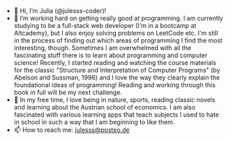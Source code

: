 - 👋 Hi, I’m Julia (@julesss-coder)!
- 👀 I’m working hard on getting really good at programming. I am currently studying to be a full-stack web developer (I'm in a bootcamp at Altcademy), but I also enjoy solving problems on LeetCode etc. I'm still in the process of finding out which areas of programming I find the most interesting, though. Sometimes I am overwhelmed with all the fascinating stuff there is to learn about programming and computer science! Recently, I started reading and watching the course materials for the classic "Structure and Interpretation of Computer Programs" (by Abelson and Sussman, 1996) and I love the way they clearly explain the foundational ideas of programming! Reading and working through this book in full will be my next challenge.
- 🌱 In my free time, I love being in nature, sports, reading classic novels and learning about the Austrian school of economics. I am also fascinated with various learning apps that teach subjects I used to hate in school in such a way that I am beginning to like them.
- 📫 How to reach me: julesss@posteo.de

<!---
julesss-coder/julesss-coder is a ✨ special ✨ repository because its `README.md` (this file) appears on your GitHub profile.
You can click the Preview link to take a look at your changes.
--->
